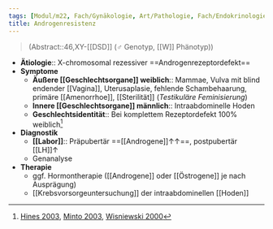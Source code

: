 ```yaml
---
tags: [Modul/m22, Fach/Gynäkologie, Art/Pathologie, Fach/Endokrinologie]
title: Androgenresistenz
---
```

> (Abstract::46,XY-[[DSD]] (♂ Genotyp, [[W]] Phänotyp))
- **Ätiologie**:: X-chromosomal rezessiver ==Androgenrezeptordefekt==
- **Symptome**
	- **Äußere [[Geschlechtsorgane]] weiblich**:: Mammae, Vulva mit blind endender [[Vagina]], Uterusaplasie, fehlende Schambehaarung, primäre [[Amenorrhoe]], [[Sterilität]] (*Testikuläre Feminisierung*)
	- **Innere [[Geschlechtsorgane]] männlich**:: Intraabdominelle Hoden
	- **Geschlechtsidentität**:: Bei komplettem Rezeptordefekt 100% weiblich[^1]
- **Diagnostik**
	- **[[Labor]]**:: Präpubertär ==[[Androgene]]↑↑==, postpubertär [[LH]]↑ 
	- Genanalyse
- **Therapie**
	- ggf. Hormontherapie ([[Androgene]] oder [[Östrogene]] je nach Ausprägung)
	- [[Krebsvorsorgeuntersuchung]] der intraabdominellen [[Hoden]]

[^1]: [Hines 2003](https://pubmed.ncbi.nlm.nih.gov/12710824/), [Minto 2003](https://pubmed.ncbi.nlm.nih.gov/12849818/), [Wisniewski 2000](https://pubmed.ncbi.nlm.nih.gov/10946863/)